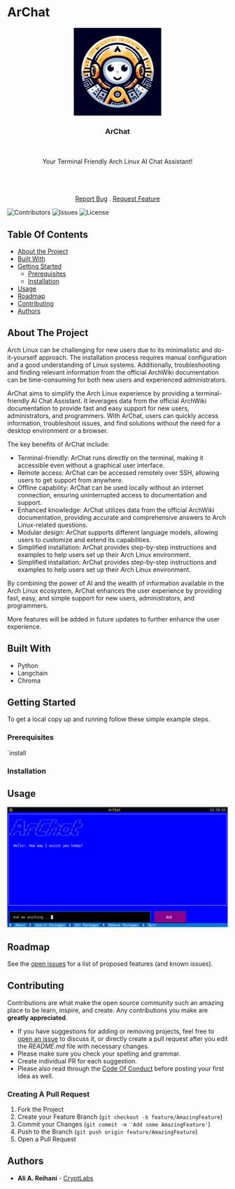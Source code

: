 # ArChat

<p align="center">
  <a href="https://github.com/CryptLabs/ArChat">
    <img src="logo.jpeg" alt="Logo" width="200" height="200">
  </a>

  <h3 align="center">ArChat</h3>

  <p align="center">
    <br/><br/> Your Terminal Friendly Arch Linux AI Chat Assistant!<br/>
    <br/>
    <br/>
    <br/>
    <br/>
    <a href="https://github.com/CryptLabs/ArChat/issues">Report Bug</a>
    .
    <a href="https://github.com/CryptLabs/ArChat/issues">Request Feature</a>
  </p>
</p>

 ![Contributors](https://img.shields.io/github/contributors/CryptLabs/ArChat?color=dark-green) ![Issues](https://img.shields.io/github/issues/CryptLabs/ArChat) ![License](https://img.shields.io/github/license/CryptLabs/ArChat) 

## Table Of Contents

* [About the Project](#about-the-project)
* [Built With](#built-with)
* [Getting Started](#getting-started)
  * [Prerequisites](#prerequisites)
  * [Installation](#installation)
* [Usage](#usage)
* [Roadmap](#roadmap)
* [Contributing](#contributing)
* [Authors](#authors)

## About The Project
Arch Linux can be challenging for new users due to its minimalistic and do-it-yourself approach. The installation process requires manual configuration and a good understanding of Linux systems. Additionally, troubleshooting and finding relevant information from the official ArchWiki documentation can be time-consuming for both new users and experienced administrators.

ArChat aims to simplify the Arch Linux experience by providing a terminal-friendly AI Chat Assistant. It leverages data from the official ArchWiki documentation to provide fast and easy support for new users, administrators, and programmers. With ArChat, users can quickly access information, troubleshoot issues, and find solutions without the need for a desktop environment or a browser.

The key benefits of ArChat include:
- Terminal-friendly: ArChat runs directly on the terminal, making it accessible even without a graphical user interface.
- Remote access: ArChat can be accessed remotely over SSH, allowing users to get support from anywhere.
- Offline capability: ArChat can be used locally without an internet connection, ensuring uninterrupted access to documentation and support.
- Enhanced knowledge: ArChat utilizes data from the official ArchWiki documentation, providing accurate and comprehensive answers to Arch Linux-related questions.
- Modular design: ArChat supports different language models, allowing users to customize and extend its capabilities.
- Simplified installation: ArChat provides step-by-step instructions and examples to help users set up their Arch Linux environment.
- Simplified installation: ArChat provides step-by-step instructions and examples to help users set up their Arch Linux environment.

By combining the power of AI and the wealth of information available in the Arch Linux ecosystem, ArChat enhances the user experience by providing fast, easy, and simple support for new users, administrators, and programmers.

More features will be added in future updates to further enhance the user experience.

## Built With

* Python
* Langchain
* Chroma


## Getting Started

To get a local copy up and running follow these simple example steps.

### Prerequisites

`install

### Installation


## Usage

![Screen Shot](images/ArChat.png)

## Roadmap

See the [open issues](https://github.com/CryptLabs/ArChat/issues) for a list of proposed features (and known issues).

## Contributing

Contributions are what make the open source community such an amazing place to be learn, inspire, and create. Any contributions you make are **greatly appreciated**.
* If you have suggestions for adding or removing projects, feel free to [open an issue](https://github.com/CryptLabs/ArChat/issues/new) to discuss it, or directly create a pull request after you edit the *README.md* file with necessary changes.
* Please make sure you check your spelling and grammar.
* Create individual PR for each suggestion.
* Please also read through the [Code Of Conduct](https://github.com/CryptLabs/ArChat/blob/main/CODE_OF_CONDUCT.md) before posting your first idea as well.

### Creating A Pull Request

1. Fork the Project
2. Create your Feature Branch (`git checkout -b feature/AmazingFeature`)
3. Commit your Changes (`git commit -m 'Add some AmazingFeature'`)
4. Push to the Branch (`git push origin feature/AmazingFeature`)
5. Open a Pull Request

## Authors

* **Ali A. Reihani** - [CryptLabs](https://cryptlabs.com)